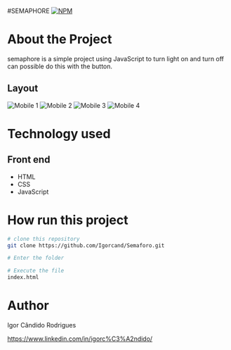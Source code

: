 #SEMAPHORE
[![NPM](https://img.shields.io/npm/l/react)](https://github.com/Igorcand/Semaforo/blob/master/LICENSE) 

# About the Project
semaphore is a simple project using JavaScript to turn light on and turn off can possible do this with the button.


## Layout 
![Mobile 1](https://github.com/Igorcand/Semaforo/blob/master/assets/foto1.png) 
![Mobile 2](https://github.com/Igorcand/Semaforo/blob/master/assets/foto2.png) 
![Mobile 3](https://github.com/Igorcand/Semaforo/blob/master/assets/foto3.png) 
![Mobile 4](https://github.com/Igorcand/Semaforo/blob/master/assets/foto4.png)

# Technology used

## Front end
- HTML  
- CSS
- JavaScript


# How run this project

```bash
# clone this repository
git clone https://github.com/Igorcand/Semaforo.git

# Enter the folder 

# Execute the file 
index.html
```


# Author

Igor Cândido Rodrigues

https://www.linkedin.com/in/igorc%C3%A2ndido/
